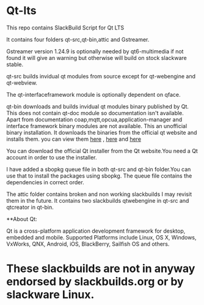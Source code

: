 # Qt-lts

This repo contains SlackBuild Script for Qt LTS

It contains four folders qt-src,qt-bin,attic and Gstreamer.

Gstreamer version 1.24.9 is optionally needed by
qt6-multimedia if not found it will give an warning
but otherwise will build on stock slackware stable.

qt-src builds invidual qt modules from source except
for qt-webengine and qt-webview.

The qt-interfaceframework module is optionally dependent on
qface.

qt-bin downloads and builds invidual
qt modules binary published by Qt. This does not
contain qt-doc module so documentation isn't
available. Apart from documentation coap,mqtt,opcua,application-manager
and interface framework binary modules are not available.
This an unofficial binary installation. It downloads the binaries from the
official qt website and installs them.
you can view them [here](https://download.qt.io/online/qtsdkrepository/linux_x64/desktop/qt6_681/qt6_681/) ,
[here](https://download.qt.io/online/qtsdkrepository/linux_x64/extensions/) and [here](https://download.qt.io/online/qtsdkrepository/linux_x64/desktop/tools_qtcreator_preview/)

You can download the official Qt installer from the
Qt website.You need a Qt account in order to use the
installer.

I have added a sbopkg queue file in both qt-src and qt-bin
folder.You can use that to install the packages using sbopkg.
The queue file contains the dependencies in correct order.

The attic folder contains broken and non working
slackbuilds I may revisit them in the future.
It contains two slackbuilds qtwebengine in qt-src and
qtcreator in qt-bin.

**About Qt:

Qt is a cross-platform application development framework for desktop,
embedded and mobile. Supported Platforms include Linux, OS X,
Windows, VxWorks, QNX, Android, iOS, BlackBerry, Sailfish OS and
others.

# These slackbuilds are not in anyway endorsed by slackbuilds.org or by slackware Linux.
